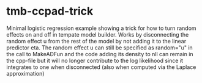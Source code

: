 # tmb-ccpad-trick
Minimal logistic regression example showing a trick for how to turn random effects on and off in tempate model builder.  Works by disconnecting the random effect u from the rest of the model by not adding it to the linear predictor eta.  The random effect u can still be specified as random="u" in the call to MakeADFun and the code adding its density to nll can remain in the cpp-file but it will no longer contribute to the log likelihood since it integrates to one when disconnected (also when computed via the Laplace approximation) 
